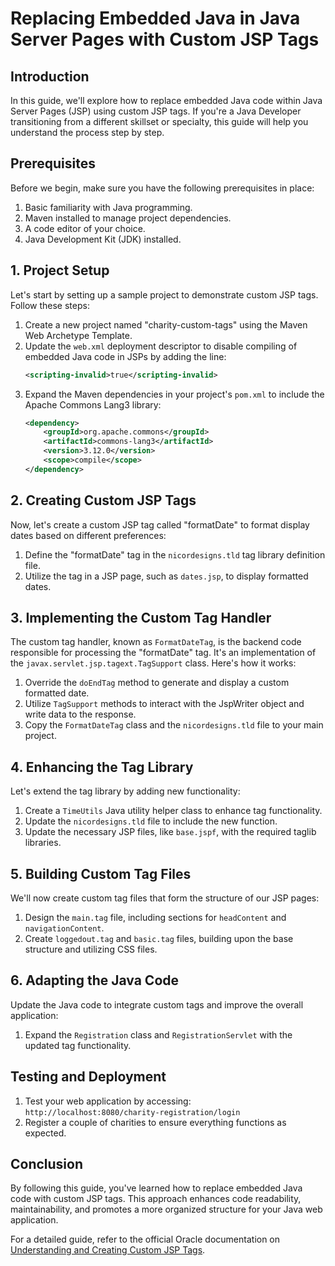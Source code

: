 # Replacing Embedded Java in Java Server Pages with Custom JSP Tags

## Introduction

In this guide, we'll explore how to replace embedded Java code within Java Server Pages (JSP) using custom JSP tags. If you're a Java Developer transitioning from a different skillset or specialty, this guide will help you understand the process step by step.

## Prerequisites

Before we begin, make sure you have the following prerequisites in place:

1. Basic familiarity with Java programming.
2. Maven installed to manage project dependencies.
3. A code editor of your choice.
4. Java Development Kit (JDK) installed.

## 1. Project Setup

Let's start by setting up a sample project to demonstrate custom JSP tags. Follow these steps:

1. Create a new project named "charity-custom-tags" using the Maven Web Archetype Template.
2. Update the `web.xml` deployment descriptor to disable compiling of embedded Java code in JSPs by adding the line:
   ```xml
   <scripting-invalid>true</scripting-invalid>
   ```
3. Expand the Maven dependencies in your project's `pom.xml` to include the Apache Commons Lang3 library:
   ```xml
   <dependency>
       <groupId>org.apache.commons</groupId>
       <artifactId>commons-lang3</artifactId>
       <version>3.12.0</version>
       <scope>compile</scope>
   </dependency>
   ```

## 2. Creating Custom JSP Tags

Now, let's create a custom JSP tag called "formatDate" to format display dates based on different preferences:

1. Define the "formatDate" tag in the `nicordesigns.tld` tag library definition file.
2. Utilize the tag in a JSP page, such as `dates.jsp`, to display formatted dates.

## 3. Implementing the Custom Tag Handler

The custom tag handler, known as `FormatDateTag`, is the backend code responsible for processing the "formatDate" tag. It's an implementation of the `javax.servlet.jsp.tagext.TagSupport` class. Here's how it works:

1. Override the `doEndTag` method to generate and display a custom formatted date.
2. Utilize `TagSupport` methods to interact with the JspWriter object and write data to the response.
3. Copy the `FormatDateTag` class and the `nicordesigns.tld` file to your main project.

## 4. Enhancing the Tag Library

Let's extend the tag library by adding new functionality:

1. Create a `TimeUtils` Java utility helper class to enhance tag functionality.
2. Update the `nicordesigns.tld` file to include the new function.
3. Update the necessary JSP files, like `base.jspf`, with the required taglib libraries.

## 5. Building Custom Tag Files

We'll now create custom tag files that form the structure of our JSP pages:

1. Design the `main.tag` file, including sections for `headContent` and `navigationContent`.
2. Create `loggedout.tag` and `basic.tag` files, building upon the base structure and utilizing CSS files.

## 6. Adapting the Java Code

Update the Java code to integrate custom tags and improve the overall application:

1. Expand the `Registration` class and `RegistrationServlet` with the updated tag functionality.

## Testing and Deployment

1. Test your web application by accessing: `http://localhost:8080/charity-registration/login`
2. Register a couple of charities to ensure everything functions as expected.

## Conclusion

By following this guide, you've learned how to replace embedded Java code with custom JSP tags. This approach enhances code readability, maintainability, and promotes a more organized structure for your Java web application.

For a detailed guide, refer to the official Oracle documentation on [Understanding and Creating Custom JSP Tags](https://docs.oracle.com/cd/E60665_01/as111170/TAGLB/quickstart.htm#TAGLB118).
